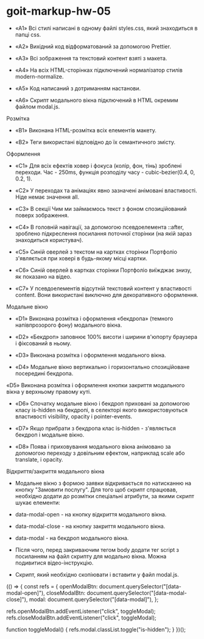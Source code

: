 # goit-markup-hw-05
+ «A1» Всі стилі написані в одному файлі styles.css, який знаходиться в папці css.

+ «A2» Вихідний код відформатований за допомогою Prettier.

+ «A3» Всі зображення та текстовий контент взяті з макета.

+ «A4» На всіх HTML-сторінках підключений нормалізатор стилів modern-normalize.

+ «A5» Код написаний з дотриманням настанови.

+ «A6» Скрипт модального вікна підключений в HTML окремим файлом modal.js.

Розмітка
+ «B1» Виконана HTML-розмітка всіх елементів макету.

+ «B2» Теги використані відповідно до їх семантичного змісту.

Оформлення
+ «C1» Для всіх ефектів ховер і фокуса (колір, фон, тінь) зроблені переходи. Час - 250ms, функція розподілу часу - cubic-bezier(0.4, 0, 0.2, 1).

+ «C2» У переходах та анімаціях явно зазначені анімовані властивості. Ніде немає значення all.

+ «C3» В секції Чим ми займаємось текст з фоном спозиційований поверх зображення.

+ «C4» В головній навігації, за допомогою псевдоелемента ::after, зроблено підкреслення посилання поточної сторінки (на якій зараз знаходиться користувач).

+ «C5» Синій оверлей з текстом на картках сторінки Портфоліо з'являється при ховері в будь-якому місці картки.

+ «C6» Синій оверлей в картках сторінки Портфоліо виїжджає знизу, як показано на відео.

+ «C7» У псевдоелементів відсутній текстовий контент у властивості content. Вони використані виключно для декоративного оформлення.

Модальне вікно

+ «D1» Виконана розмітка і оформлення «бекдропа» (темного напівпрозорого фону) модального вікна.

+ «D2» «Бекдроп» заповнює 100% висоти і ширини в'юпорту браузера і фіксований в ньому.

+ «D3» Виконана розмітка і оформлення модального вікна.

+ «D4» Модальне вікно вертикально і горизонтально спозиційоване посередині бекдропа.

 «D5» Виконана розмітка і оформлення кнопки закриття модального вікна у верхньому правому куті.

+ «D6» Спочатку модальне вікно і бекдроп приховані за допомогою класу is-hidden на бекдропі, в селекторі якого використовуються властивості visibility, opacity і pointer-events.

+ «D7» Якщо прибрати з бекдропа клас is-hidden - з'являється бекдроп і модальне вікно.

+ «D8» Поява і приховування модального вікна анімовано за допомогою переходу з довільним ефектом, наприклад scale або translate, і opacity.

Відкриття/закриття модального вікна

+ Модальне вікно з формою заявки відкривається по натисканню на кнопку "Замовити послугу". Для того щоб скрипт спрацював, необхідно додати до розмітки спеціальні атрибути, за якими скрипт шукає елементи:

+ data-modal-open - на кнопку відкриття модального вікна.
+ data-modal-close - на кнопку закриття модального вікна.
+ data-modal - на бекдроп модального вікна.
+ Після чого, перед закриваючим тегом body додати тег script з посиланням на файл скрипту для модально вікна. Можна подивитися відео-інструкцію.

<body>
  <!-- Вся твоя розмітка, включно з розміткою модалки -->

  <!-- Ставимо перед закриваючим тегом body -->
  <script src="./js/modal.js"></script>
</body>

+ Скрипт, який необхідно скопіювати і вставити у файл modal.js.

(() => {
  const refs = {
    openModalBtn: document.querySelector("[data-modal-open]"),
    closeModalBtn: document.querySelector("[data-modal-close]"),
    modal: document.querySelector("[data-modal]"),
  };

  refs.openModalBtn.addEventListener("click", toggleModal);
  refs.closeModalBtn.addEventListener("click", toggleModal);

  function toggleModal() {
    refs.modal.classList.toggle("is-hidden");
  }
})();